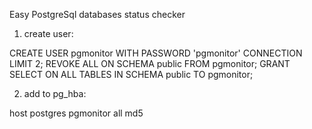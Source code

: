 Easy PostgreSql databases status checker

1) create user:

CREATE USER pgmonitor WITH PASSWORD 'pgmonitor' CONNECTION LIMIT 2;
REVOKE ALL ON SCHEMA public FROM pgmonitor;
GRANT SELECT ON ALL TABLES IN SCHEMA public TO pgmonitor;


2) add to pg_hba:

host    postgres        pgmonitor       all                     md5

